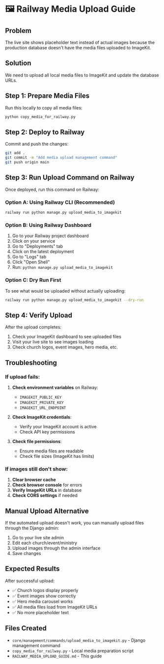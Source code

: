 # 🖼️ Railway Media Upload Guide

## Problem
The live site shows placeholder text instead of actual images because the production database doesn't have the media files uploaded to ImageKit.

## Solution
We need to upload all local media files to ImageKit and update the database URLs.

## Step 1: Prepare Media Files
Run this locally to copy all media files:
```bash
python copy_media_for_railway.py
```

## Step 2: Deploy to Railway
Commit and push the changes:
```bash
git add .
git commit -m "Add media upload management command"
git push origin main
```

## Step 3: Run Upload Command on Railway
Once deployed, run this command on Railway:

### Option A: Using Railway CLI (Recommended)
```bash
railway run python manage.py upload_media_to_imagekit
```

### Option B: Using Railway Dashboard
1. Go to your Railway project dashboard
2. Click on your service
3. Go to "Deployments" tab
4. Click on the latest deployment
5. Go to "Logs" tab
6. Click "Open Shell"
7. Run: `python manage.py upload_media_to_imagekit`

### Option C: Dry Run First
To see what would be uploaded without actually uploading:
```bash
railway run python manage.py upload_media_to_imagekit --dry-run
```

## Step 4: Verify Upload
After the upload completes:
1. Check your ImageKit dashboard to see uploaded files
2. Visit your live site to see images loading
3. Check church logos, event images, hero media, etc.

## Troubleshooting

### If upload fails:
1. **Check environment variables** on Railway:
   - `IMAGEKIT_PUBLIC_KEY`
   - `IMAGEKIT_PRIVATE_KEY` 
   - `IMAGEKIT_URL_ENDPOINT`

2. **Check ImageKit credentials**:
   - Verify your ImageKit account is active
   - Check API key permissions

3. **Check file permissions**:
   - Ensure media files are readable
   - Check file sizes (ImageKit has limits)

### If images still don't show:
1. **Clear browser cache**
2. **Check browser console** for errors
3. **Verify ImageKit URLs** in database
4. **Check CORS settings** if needed

## Manual Upload Alternative
If the automated upload doesn't work, you can manually upload files through the Django admin:
1. Go to your live site admin
2. Edit each church/event/ministry
3. Upload images through the admin interface
4. Save changes

## Expected Results
After successful upload:
- ✅ Church logos display properly
- ✅ Event images show correctly
- ✅ Hero media carousel works
- ✅ All media files load from ImageKit URLs
- ✅ No more placeholder text

## Files Created
- `core/management/commands/upload_media_to_imagekit.py` - Django management command
- `copy_media_for_railway.py` - Local media preparation script
- `RAILWAY_MEDIA_UPLOAD_GUIDE.md` - This guide 